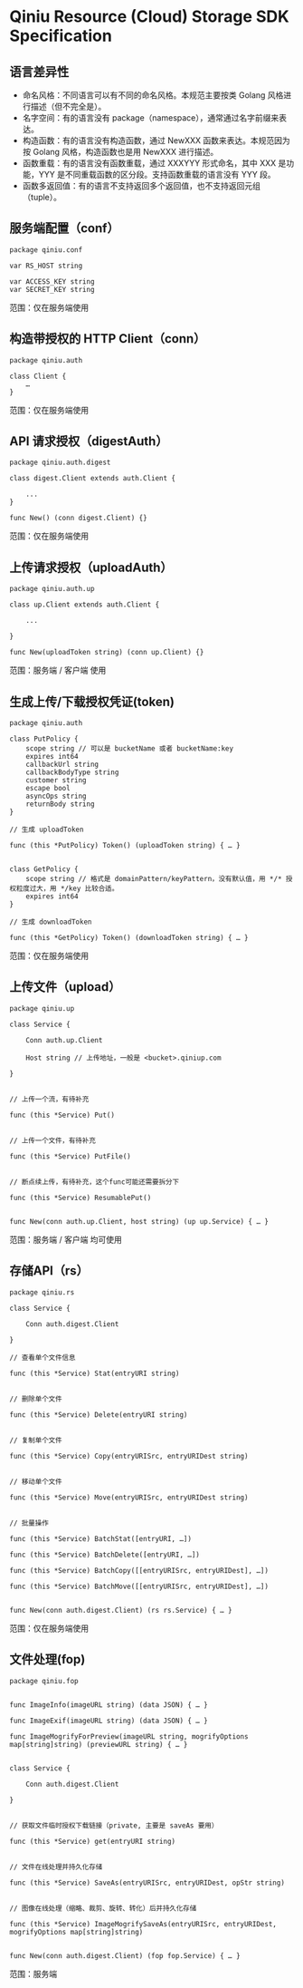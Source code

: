 # Qiniu Resource (Cloud) Storage SDK Specification

## 语言差异性

- 命名风格：不同语言可以有不同的命名风格。本规范主要按类 Golang 风格进行描述（但不完全是）。
- 名字空间：有的语言没有 package（namespace），通常通过名字前缀来表达。
- 构造函数：有的语言没有构造函数，通过 NewXXX 函数来表达。本规范因为按 Golang 风格，构造函数也是用 NewXXX 进行描述。
- 函数重载：有的语言没有函数重载，通过 XXXYYY 形式命名，其中 XXX 是功能，YYY 是不同重载函数的区分段。支持函数重载的语言没有 YYY 段。
- 函数多返回值：有的语言不支持返回多个返回值，也不支持返回元组（tuple）。


## 服务端配置（conf）

```
package qiniu.conf

var RS_HOST string

var ACCESS_KEY string
var SECRET_KEY string
```

范围：仅在服务端使用


## 构造带授权的 HTTP Client（conn）

```
package qiniu.auth

class Client {
    … 
}

```

范围：仅在服务端使用


## API 请求授权（digestAuth）

```
package qiniu.auth.digest

class digest.Client extends auth.Client {

    ...
}

func New() (conn digest.Client) {}
```

范围：仅在服务端使用


## 上传请求授权（uploadAuth）

```
package qiniu.auth.up

class up.Client extends auth.Client {

    ...

}

func New(uploadToken string) (conn up.Client) {}
```

范围：服务端 / 客户端 使用


## 生成上传/下载授权凭证(token)

```
package qiniu.auth

class PutPolicy {
    scope string // 可以是 bucketName 或者 bucketName:key
    expires int64
    callbackUrl string
    callbackBodyType string
    customer string
    escape bool
    asyncOps string
    returnBody string
}

// 生成 uploadToken

func (this *PutPolicy) Token() (uploadToken string) { … }


class GetPolicy {
    scope string // 格式是 domainPattern/keyPattern，没有默认值，用 */* 授权粒度过大，用 */key 比较合适。
    expires int64
}

// 生成 downloadToken

func (this *GetPolicy) Token() (downloadToken string) { … }

```

范围：仅在服务端使用


## 上传文件（upload）

```
package qiniu.up

class Service {

    Conn auth.up.Client

    Host string // 上传地址，一般是 <bucket>.qiniup.com

}


// 上传一个流，有待补充

func (this *Service) Put()


// 上传一个文件，有待补充

func (this *Service) PutFile()


// 断点续上传，有待补充，这个func可能还需要拆分下

func (this *Service) ResumablePut()


func New(conn auth.up.Client, host string) (up up.Service) { … }

```

范围：服务端 / 客户端 均可使用


## 存储API（rs）

```
package qiniu.rs

class Service {

    Conn auth.digest.Client

}

// 查看单个文件信息
    
func (this *Service) Stat(entryURI string)


// 删除单个文件
    
func (this *Service) Delete(entryURI string)


// 复制单个文件
    
func (this *Service) Copy(entryURISrc, entryURIDest string)


// 移动单个文件
    
func (this *Service) Move(entryURISrc, entryURIDest string)


// 批量操作
    
func (this *Service) BatchStat([entryURI, …])

func (this *Service) BatchDelete([entryURI, …])

func (this *Service) BatchCopy([[entryURISrc, entryURIDest], …])

func (this *Service) BatchMove([[entryURISrc, entryURIDest], …])


func New(conn auth.digest.Client) (rs rs.Service) { … }

```

范围：仅在服务端使用


## 文件处理(fop)

```
package qiniu.fop


func ImageInfo(imageURL string) (data JSON) { … }

func ImageExif(imageURL string) (data JSON) { … }

func ImageMogrifyForPreview(imageURL string, mogrifyOptions map[string]string) (previewURL string) { … }


class Service {

    Conn auth.digest.Client

}


// 获取文件临时授权下载链接（private, 主要是 saveAs 要用）

func (this *Service) get(entryURI string)


// 文件在线处理并持久化存储

func (this *Service) SaveAs(entryURISrc, entryURIDest, opStr string)


// 图像在线处理（缩略、裁剪、旋转、转化）后并持久化存储

func (this *Service) ImageMogrifySaveAs(entryURISrc, entryURIDest, mogrifyOptions map[string]string)


func New(conn auth.digest.Client) (fop fop.Service) { … }

```

范围：服务端

